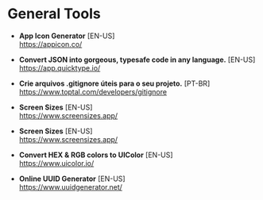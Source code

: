 # General Tools

- **App Icon Generator** [EN-US] \
https://appicon.co/

- **Convert JSON into gorgeous, typesafe code in any language.** [EN-US] \
https://app.quicktype.io/

- **Crie arquivos .gitignore úteis para o seu projeto.** [PT-BR] \
https://www.toptal.com/developers/gitignore

- **Screen Sizes** [EN-US] \
https://www.screensizes.app/

- **Screen Sizes** [EN-US] \
https://www.screensizes.app/

- **Convert HEX & RGB colors to UIColor** [EN-US] \
https://www.uicolor.io/

- **Online UUID Generator** [EN-US] \
https://www.uuidgenerator.net/
